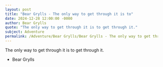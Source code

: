 ```yaml
---
layout: post
title: "Bear Grylls - The only way to get through it is to"
date: 2024-12-28 12:00:00 -0000
author: Bear Grylls
quote: "The only way to get through it is to get through it."
subject: Adventure
permalink: /Adventure/Bear Grylls/Bear Grylls - The only way to get through it is to
---
```


The only way to get through it is to get through it.

- Bear Grylls
